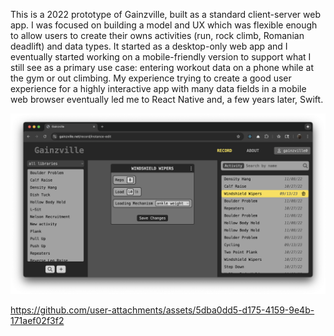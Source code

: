 This is a 2022 prototype of Gainzville, built as a standard client-server web app. I was focused on building a model and UX which was flexible enough to allow users to create their owns activities (run, rock climb, Romanian deadlift) and data types. It started as a desktop-only web app and I eventually started working on a mobile-friendly version to support what I still see as a primary use case: entering workout data on a phone while at the gym or out climbing. My experience trying to create a good user experience for a highly interactive app with many data fields in a mobile web browser eventually led me to React Native and, a few years later, Swift.

![Screenshot of viewing a record in the app](/images/viewing-record.png)

https://github.com/user-attachments/assets/5dba0dd5-d175-4159-9e4b-171aef02f3f2

